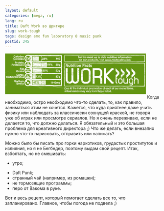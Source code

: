 ```yaml
---
layout: default
categories: [mega, ru]
lang: ru
title: Daft Work во фритюре
slug: work-tough
tags: design emo fun laboratory 8 music punk 
postid: 345
---
```

<img src='/o_O/work-tough/worktough.png' alt='Work Tough' style="padding-bottom: 15px;"  width="460" height="132"/>
Когда необходимо, остро необходимо что-то сделать, то, как правило, заниматься этим не хочется. Кажется, что куда приятнее даже учить физику или наблюдать за классически сохнущей краской, не говоря уже об играх или просмотре сериалов. Но я очень переживаю, если не делается то, что должно делаться. Я обязательный и это большая проблема для креативного директора ;) Что же делать, если внезапно нужно что-то нарисовать, отправить или написать?

Можно было бы писать про горки наркотиков, грудастых проституток и излияния, но я не Бегбедер, поэтому выдам свой рецепт. Итак, взболтать, но не смешивать:<ul class="postlist"><li><span>утро;</span></li>
<li><span>Daft Punk;</span></li>
<li><span>странный чай (например, из ромашки);</span></li>
<li><span>не тормозящие программы;</span></li>
<li><span>перо от Вакома в руке.</span></li>
</ul>
Вот и весь рецепт, который помогает сделать все то, что запланировано. Главное, чтобы погода не подвела ;)